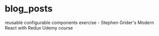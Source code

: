 # blog_posts
reusable configurable components exercise - Stephen Grider's Modern React with Redux Udemy course

